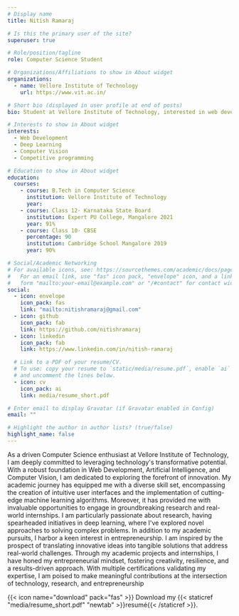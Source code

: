 ```yaml
---
# Display name
title: Nitish Ramaraj

# Is this the primary user of the site?
superuser: true

# Role/position/tagline
role: Computer Science Student

# Organizations/Affiliations to show in About widget
organizations:
  - name: Vellore Institute of Technology
    url: https://www.vit.ac.in/

# Short bio (displayed in user profile at end of posts)
bio: Student at Vellore Institute of Technology, interested in web development, artificial intelligence, and computer vision.

# Interests to show in About widget
interests:
  - Web Development
  - Deep Learning
  - Computer Vision
  - Competitive programming

# Education to show in About widget
education:
  courses:
    - course: B.Tech in Computer Science
      institution: Vellore Institute of Technology
      year:
    - course: Class 12- Karnataka State Board
      institution: Expert PU College, Mangalore 2021
      year: 91%
    - course: Class 10- CBSE
      percentage: 90
      institution: Cambridge School Mangalore 2019
      year: 90%

# Social/Academic Networking
# For available icons, see: https://sourcethemes.com/academic/docs/page-builder/#icons
#   For an email link, use "fas" icon pack, "envelope" icon, and a link in the
#   form "mailto:your-email@example.com" or "/#contact" for contact widget.
social:
  - icon: envelope
    icon_pack: fas
    link: "mailto:nitishramaraj@gmail.com"
  - icon: github
    icon_pack: fab
    link: https://github.com/nitishramaraj
  - icon: linkedin
    icon_pack: fab
    link: https://www.linkedin.com/in/nitish-ramaraj

  # Link to a PDF of your resume/CV.
  # To use: copy your resume to `static/media/resume.pdf`, enable `ai` icons in `params.toml`,
  # and uncomment the lines below.
  - icon: cv
    icon_pack: ai
    link: media/resume_short.pdf

# Enter email to display Gravatar (if Gravatar enabled in Config)
email: ""

# Highlight the author in author lists? (true/false)
highlight_name: false
---
```


As a driven Computer Science enthusiast at Vellore Institute of Technology, I am deeply committed to leveraging technology's transformative potential. With a robust foundation in Web Development, Artificial Intelligence, and Computer Vision, I am dedicated to exploring the forefront of innovation. My academic journey has equipped me with a diverse skill set, encompassing the creation of intuitive user interfaces and the implementation of cutting-edge machine learning algorithms. Moreover, it has provided me with invaluable opportunities to engage in groundbreaking research and real-world internships. I am particularly passionate about research, having spearheaded initiatives in deep learning, where I've explored novel approaches to solving complex problems. In addition to my academic pursuits, I harbor a keen interest in entrepreneurship. I am inspired by the prospect of translating innovative ideas into tangible solutions that address real-world challenges. Through my academic projects and internships, I have honed my entrepreneurial mindset, fostering creativity, resilience, and a results-driven approach. With multiple certifications validating my expertise, I am poised to make meaningful contributions at the intersection of technology, research, and entrepreneurship

{{< icon name="download" pack="fas" >}} Download my {{< staticref "media/resume_short.pdf" "newtab" >}}resumé{{< /staticref >}}.
